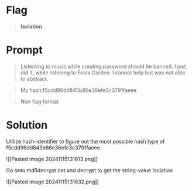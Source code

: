 # Flag

>**Isolation**

# Prompt

> Listenting to music while creating password should be banned. I just did it, while listening to Fools Garden. I cannot help but was not able to abstract.

>My hash:f5cdd96dd845b86e36efe3c3791faeee

>Non flag format

# Solution

Utilize hash-identifier to figure out the most possible hash type of f5cdd96dd845b86e36efe3c3791faeee.

![[Pasted image 20241115131613.png]]

Go onto md5decrypt.net and decrypt to get the string-value Isolation

![[Pasted image 20241115131632.png]]


